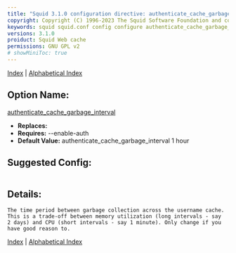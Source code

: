 ```yaml
---
title: "Squid 3.1.0 configuration directive: authenticate_cache_garbage_interval"
copyright: Copyright (C) 1996-2023 The Squid Software Foundation and contributors
keywords: squid squid.conf config configure authenticate_cache_garbage_interval
versions: 3.1.0
proiduct: Squid Web cache
permissions: GNU GPL v2
# showMiniToc: true
---
```

[Index](index#toc_authenticate_cache_garbage_interval) | [Alphabetical Index](index_all#toc_authenticate_cache_garbage_interval)

## Option Name:
[authenticate_cache_garbage_interval](#authenticate_cache_garbage_interval)
 * **Replaces:** 
 * **Requires:** --enable-auth
 * **Default Value:** authenticate_cache_garbage_interval 1 hour


## Suggested Config:
```plaintext

```

## Details:

	The time period between garbage collection across the username cache.
	This is a trade-off between memory utilization (long intervals - say
	2 days) and CPU (short intervals - say 1 minute). Only change if you
	have good reason to.



[Index](index#toc_authenticate_cache_garbage_interval) | [Alphabetical Index](index_all#toc_authenticate_cache_garbage_interval)

